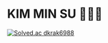 # KIM MIN SU  🧑🏻‍💻


[![Solved.ac
dkrak6988](http://mazassumnida.wtf/api/generate_badge?boj={dkrak6988})](https://solved.ac/{dkrak6988})
